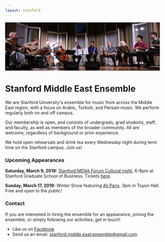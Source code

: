```yaml
---
layout: stanford
---
```


![concert](img/concert.jpg)

Stanford Middle East Ensemble
=============================

We are Stanford University's ensemble for music from across the Middle East region, with a focus on Arabic, Turkish, and Persian music. We perform regularly both on and off campus.

Our membership is open, and consists of undergrads, grad students, staff, and faculty, as well as members of the broader community. All are welcome, regardless of background or prior experience.

We hold open rehearsals and drink tea every Wednesday night during term time on the Stanford campus. Join us!


### Upcoming Appearances

**Saturday, March 9, 2019:** [Stanford MENA Forum Cultural night](https://www.stanfordmenaforum.com/), 6-8pm at Stanford Graduate School of Business. Tickets [here](https://www.eventbrite.com/e/stanford-mena-forum-tickets-54932276919).

**Sunday, March 17, 2019:** Winter Show featuring [Ali Paris](https://www.youtube.com/channel/UC2BkgM7L7WoizzexIZ1xxtw). 3pm in Toyon Hall. Free and open to the public!

### Contact

If you are interested in hiring the ensemble for an appearance, joining the ensemble, or simply following our activities, get in touch!
- Like us on [Facebook](https://facebook.com/StanfordMEE)
- Send us an email: stanford.middle.east.ensemble@gmail.com
